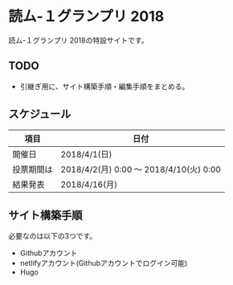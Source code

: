 # 読ム-１グランプリ 2018

読ム-１グランプリ 2018の特設サイトです。

## TODO

- 引継ぎ用に、サイト構築手順・編集手順をまとめる。


## スケジュール

項目       | 日付
-----------|----------------------------------------
開催日     | 2018/4/1(日)
投票期間は | 2018/4/2(月) 0:00 ～ 2018/4/10(火) 0:00
結果発表   | 2018/4/16(月)


## サイト構築手順

必要なのは以下の3つです。

- Githubアカウント
- netlifyアカウント(Githubアカウントでログイン可能)
- Hugo


